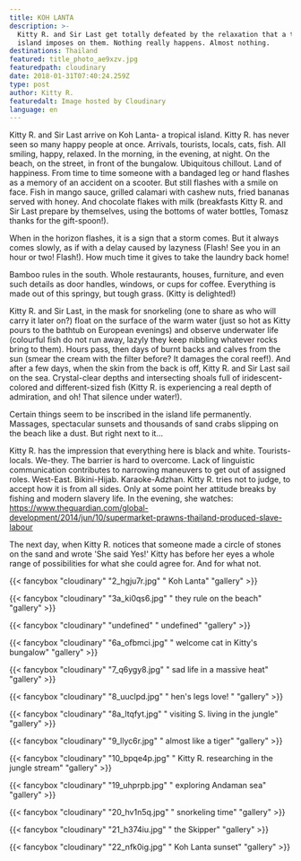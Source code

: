 ```yaml
---
title: KOH LANTA
description: >-
  Kitty R. and Sir Last get totally defeated by the relaxation that a tropical
  island imposes on them. Nothing really happens. Almost nothing.
destinations: Thailand
featured: title_photo_ae9xzv.jpg
featuredpath: cloudinary
date: 2018-01-31T07:40:24.259Z
type: post
author: Kitty R.
featuredalt: Image hosted by Cloudinary
language: en
---
```

Kitty R. and Sir Last arrive on Koh Lanta- a tropical island. Kitty R. has never seen so many happy people at once. Arrivals, tourists, locals, cats, fish. All smiling, happy, relaxed. In the morning, in the evening, at night. On the beach, on the street, in front of the bungalow. Ubiquitous chillout. Land of happiness. From time to time someone with a bandaged leg or hand flashes as a memory of an accident on a scooter. But still flashes with a smile on face. Fish in mango sauce, grilled calamari with cashew nuts, fried bananas served with honey. And chocolate flakes with milk (breakfasts Kitty R. and Sir Last prepare by themselves, using the bottoms of water bottles, Tomasz thanks for the gift-spoon!).

When in the horizon flashes, it is a sign that a storm comes. But it always comes slowly, as if with a delay caused by lazyness (Flash! See you in an hour or two! Flash!). How much time it gives to take the laundry back home!

Bamboo rules in the south. Whole restaurants, houses, furniture, and even such details as door handles, windows, or cups for coffee. Everything is made out of this springy, but tough grass. (Kitty is delighted!)



Kitty R. and Sir Last, in the mask for snorkeling (one to share as who will carry it later on?) float on the surface of the warm water (just so hot as Kitty pours to the bathtub on European evenings) and observe underwater life (colourful fish do not run away, lazyly they keep nibbling whatever rocks bring to them). Hours pass, then days of burnt backs and calves from the sun (smear the cream with the filter before? It damages the coral reef!). And after a few days, when the skin from the back is off, Kitty R. and Sir Last sail on the sea. Crystal-clear depths and intersecting shoals full of iridescent-colored and different-sized fish (Kitty R. is experiencing a real depth of admiration, and oh! That silence under water!).



Certain things seem to be inscribed in the island life permanently. Massages, spectacular sunsets and thousands of sand crabs slipping on the beach like a dust. But right next to it…

Kitty R. has the impression that everything here is black and white. Tourists-locals. We-they. The barrier is hard to overcome. Lack of linguistic communication contributes to narrowing maneuvers to get out of assigned roles. West-East. Bikini-Hijab. Karaoke-Adzhan. Kitty R. tries not to judge, to accept how it is from all sides. Only at some point her attitude breaks by fishing and modern slavery life. In the evening, she watches: https://www.theguardian.com/global-development/2014/jun/10/supermarket-prawns-thailand-produced-slave-labour 

The next day, when Kitty R. notices that someone made a circle of stones on the sand and wrote 'She said Yes!' Kitty has before her eyes a whole range of possibilities for what she could agree for. And for what not. 



{{< fancybox "cloudinary" "2_hgju7r.jpg" " Koh Lanta" "gallery" >}}

 

{{< fancybox "cloudinary" "3a_ki0qs6.jpg" " they rule on the beach" "gallery" >}}

{{< fancybox "cloudinary" "undefined" " undefined" "gallery" >}}

{{< fancybox "cloudinary" "6a_ofbmci.jpg" " welcome cat in Kitty's bungalow" "gallery" >}}

{{< fancybox "cloudinary" "7_q6ygy8.jpg" " sad life in a massive heat" "gallery" >}}



{{< fancybox "cloudinary" "8_uuclpd.jpg" " hen's legs love! " "gallery" >}}

{{< fancybox "cloudinary" "8a_ltqfyt.jpg" " visiting S. living in the jungle" "gallery" >}}

{{< fancybox "cloudinary" "9_llyc6r.jpg" " almost like a tiger" "gallery" >}}

{{< fancybox "cloudinary" "10_bpqe4p.jpg" " Kitty R. researching in the jungle stream" "gallery" >}}

{{< fancybox "cloudinary" "19_uhprpb.jpg" " exploring Andaman sea" "gallery" >}}

{{< fancybox "cloudinary" "20_hv1n5q.jpg" " snorkeling time" "gallery" >}}

{{< fancybox "cloudinary" "21_h374iu.jpg" " the Skipper" "gallery" >}}

{{< fancybox "cloudinary" "22_nfk0ig.jpg" " Koh Lanta sunset" "gallery" >}}
